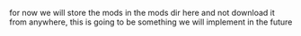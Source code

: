 for now we will store the mods in the mods dir here and not download it from anywhere, this is going to be something we will implement in the future
